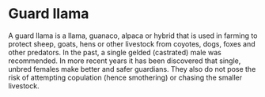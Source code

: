 # Guard llama

A guard llama is a llama, guanaco, alpaca or hybrid that is used in farming to protect sheep, goats, hens or other livestock from coyotes, dogs, foxes and other predators. In the past, a single gelded (castrated) male was recommended. In more recent years it has been discovered that single, unbred females make better and safer guardians. They also do not pose the risk of attempting copulation (hence smothering) or chasing the smaller livestock.
